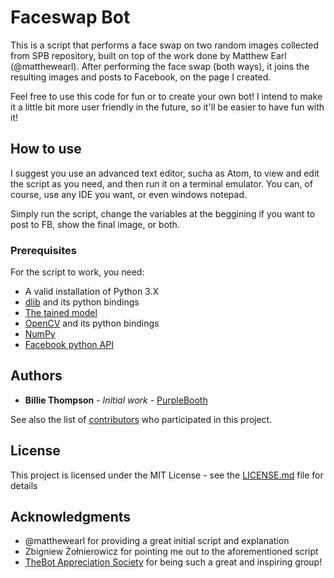  # Faceswap Bot

This is a script that performs a face swap on two random images collected from SPB repository, built on top of the work done by Matthew Earl (@matthewearl).
After performing the face swap (both ways), it joins the resulting images and posts to Facebook, on the page I created.

Feel free to use this code for fun or to create your own bot! I intend to make it a little bit more user friendly in the future, so it'll be easier to have fun with it!

## How to use

I suggest you use an advanced text editor, sucha as Atom, to view and edit the script as you need, and then run it on a terminal emulator. You can, of course, use any IDE you want, or even windows notepad.

Simply run the script, change the variables at the beggining if you want to post to FB, show the final image, or both.

### Prerequisites

For the script to work, you need:
* A valid installation of Python 3.X
* [dlib](https://pypi.org/project/dlib/) and its python bindings
* [The tained model](https://sourceforge.net/projects/dclib/postdownload)
* [OpenCV](https://opencv.org) and its python bindings
* [NumPy](http://www.numpy.org/)
* [Facebook python API](https://facebook-sdk.readthedocs.io/en/latest/install.html)



## Authors

* **Billie Thompson** - *Initial work* - [PurpleBooth](https://github.com/PurpleBooth)

See also the list of [contributors](https://github.com/your/project/contributors) who participated in this project.

## License

This project is licensed under the MIT License - see the [LICENSE.md](LICENSE.md) file for details

## Acknowledgments

* @matthewearl for providing a great initial script and explanation
* Zbigniew Żołnierowicz for pointing me out to the aforementioned script
* [TheBot Appreciation Society](https://www.facebook.com/groups/botappreciationsociety/) for being such a great and inspiring group!


